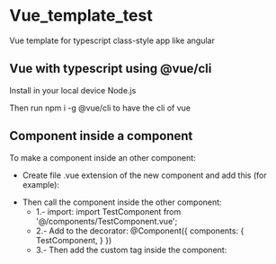 # Vue_template_test

Vue template for typescript class-style app like angular

## Vue with typescript using @vue/cli

Install in your local device Node.js

Then run npm i -g @vue/cli to have the cli of vue

## Component inside a component
To make a component inside an other component:
- Create file .vue extension of the new component and add this (for example):

<template>
</template>
<script lang="ts">
import { Component, Prop, Vue } from 'vue-property-decorator';
@Component
export default class TestComponent extends Vue {}
</script>
<style scoped>
</style>


- Then call the component inside the other component:
    - 1.- import: import TestComponent from '@/components/TestComponent.vue';
    - 2.- Add to the decorator: @Component({
                                    components: {
                                        TestComponent,
                                    }
                                })
    - 3.- Then add the custom tag inside the component: <TestComponent>